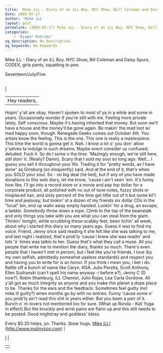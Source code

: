 ```yaml
---
title:  Mike iLL - Diary of an iLL Boy. NYC Show, Bill Coleman and Daisy Spurs, CODEX, girls pants, squatting to pee.
date: 2005-07-17
author: 'Mike iLL'
layout: post
permalink: /2005-07-17/ Mike iLL - Diary of an iLL Boy. NYC Show, Bill Coleman and Daisy Spurs, CODEX, girls pants, squatting to pee.
categories:
    - 'Diaper Entries'
og_description: No Description
og_keywords: No Keywords
---
```

<style>
body {
  background-color: ;
  color: ;
}
a {
  color: ;
}
a:active {
  color: ;
}
a:visited {
  color: ;
}
</style>

   Mike iLL - Diary of an iLL Boy. NYC Show, Bill Coleman and Daisy Spurs, CODEX, girls pants, squatting to pee.  
<!--
google\_ad\_client = "pub-7092652543555559";
google\_alternate\_ad\_url = "http://www.obliteration.com/O\_site/thought/Mikeb/click.htm";
google\_ad\_width = 120;
google\_ad\_height = 600;
google\_ad\_format = "120x600\_as";
google\_ad\_channel ="";
google\_ad\_type = "text";
google\_color\_border = ["F9DFF9","DFF2FD","B0E0E6"];
google\_color\_bg = ["F9DFF9","DFF2FD","FFFFFF"];
google\_color\_link = ["0000CC","0000CC","000000"];
google\_color\_url = ["008000","008000","336699"];
google\_color\_text = ["000000","000000","333333"];
//-->
 

Seventeen/July/Five


|  |  |  |
| --- | --- | --- |
| 

|  |
| --- |
| Hey readers,
 Hopin' y'all are okay. Haven't spoken to most of ya in a while and some in years. Occasionally wonder if you're still with me. Feeling more private lately. Self conscious. Maybe it's having inherited that money. But soon we'll have a house and the money'll be gone again.
Be makin' the mad loot w/ mad happy soon, though. Renegade Geeks comes out October 4th. You artists know the feeling. This is the one. This one is really a masterpiece. This time the world is gonna get it.
Nah. I know a lot o' you don' allow y'selves ta indulge in such dreams. Maybe event consider us confused; deluded. Fuck it. So do I some o tha time. 'Mazingly enough, we're still here, still doin' it. (Really? Damn).
Scary that I sold my soul so long ago. Well... I guess you sell it throughout your life. Trading it for "pretty words, as I have done" as Ginsburg (so eloquently) said. And at the end of it, that's when you SOLD your soul.
So - no big deal (he lied), but if any of you have made donations to this web diary, let me know, 'cause i ain't seen 'em. It's funny how like, I'll go into a record store or a movie and pay top dollar for a corporate product, all polished with no out of tune notes, fuzzy shots or misplaced hair, and sixty percent of the time get little out of it but some kil't time and jealousy; but lookin' at a dozen of my friends six dollar CDs in the "local" bin, end up walin away empty handed. Lookin' for a drug, an escape, a ladder. Somebody throw down a rope.
Climb to the top of the beanstalk and only things you take with you are what you can steal from the giant.
Thinkin' tonight, while scrubbing these scabby feet, been itchin' all week, about why i started this diary so many years ago. Guess it was to find my voice. Friend, Jenny once said reading it she felt like she was talking to me, and last night i realized, that's prob'ly 'cause i knew she was readin' and lots 'a' times was talkin to her. Guess that's what they call a muse.
All you people that write me to mention the diary, thanks so much. There's even people that i haven't met in person, but i feel like you're friends. I love (by my own selfish, admittedly somewhat useless standards) and respect you and having you to write for is an honor. If you think i mean you, i bet i do. Rattle off a bunch of name like Caryn, KGA, Julio Peralta, Scott Anthony, Ellen Sudranski (can't spell his name anyway -i before e?), Jenny C (D now?), Robin Shamburg, iLL Chemist, Julio Rojas, Lea Carla Gordone. All y'all got as much integrity as anyone and you make this planet a dope place to be. Thanks for the ears and the feedback.
Sometimes feel guilty (no! mike ill guilty?) when months go by with no entries. Funny 'cause some o' you prob'ly ain't read this shit in years either. But you been a part of it. Bunch o' m-lovers not mentioned too for sure. (What up Ronda - Kali Yuga in effect)
But the knuckly and wrist pains are flarin up and this still needs to be posted. Good might/ray and goddess' bless.










Every $0.20 helps, yo. Thanks.
[bear hugs.
[Mike iLL](mailto:mike@obliteration.com)](http://www.mutinyzoo.com)
 |

 | 
 |

   


|  |
| --- |
|   |

   
   
   
   
  

